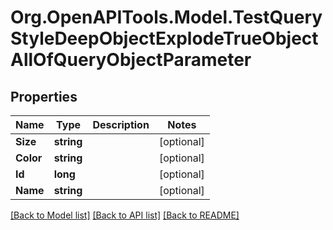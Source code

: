 # Org.OpenAPITools.Model.TestQueryStyleDeepObjectExplodeTrueObjectAllOfQueryObjectParameter

## Properties

Name | Type | Description | Notes
------------ | ------------- | ------------- | -------------
**Size** | **string** |  | [optional] 
**Color** | **string** |  | [optional] 
**Id** | **long** |  | [optional] 
**Name** | **string** |  | [optional] 

[[Back to Model list]](../README.md#documentation-for-models) [[Back to API list]](../README.md#documentation-for-api-endpoints) [[Back to README]](../README.md)

